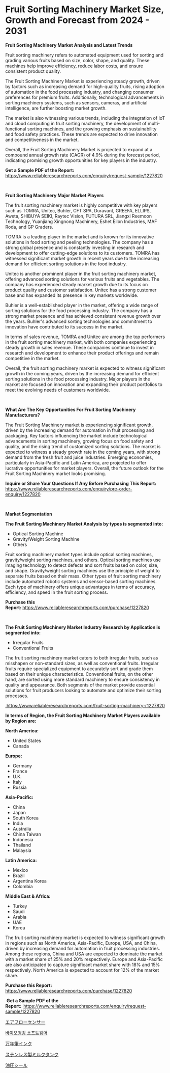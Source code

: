 <p><h1>Fruit Sorting Machinery Market Size, Growth and Forecast from 2024 - 2031</h1></p><p><strong>Fruit Sorting Machinery Market Analysis and Latest Trends</strong></p>
<p><p>Fruit sorting machinery refers to automated equipment used for sorting and grading various fruits based on size, color, shape, and quality. These machines help improve efficiency, reduce labor costs, and ensure consistent product quality.</p><p>The Fruit Sorting Machinery Market is experiencing steady growth, driven by factors such as increasing demand for high-quality fruits, rising adoption of automation in the food processing industry, and changing consumer preferences for premium fruits. Additionally, technological advancements in sorting machinery systems, such as sensors, cameras, and artificial intelligence, are further boosting market growth.</p><p>The market is also witnessing various trends, including the integration of IoT and cloud computing in fruit sorting machinery, the development of multi-functional sorting machines, and the growing emphasis on sustainability and food safety practices. These trends are expected to drive innovation and competitiveness in the market.</p><p>Overall, the Fruit Sorting Machinery Market is projected to expand at a compound annual growth rate (CAGR) of 4.9% during the forecast period, indicating promising growth opportunities for key players in the industry.</p></p>
<p><strong>Get a Sample PDF of the Report:&nbsp;</strong> <a href="https://www.reliableresearchreports.com/enquiry/request-sample/1227820">https://www.reliableresearchreports.com/enquiry/request-sample/1227820</a></p>
<p>&nbsp;</p>
<p><strong>Fruit Sorting Machinery Major Market Players</strong></p>
<p><p>The fruit sorting machinery market is highly competitive with key players such as TOMRA, Unitec, Buhler, CFT SPA, Duravant, GREEFA, ELLIPS, Aweta, SHIBUYA SEIKI, Raytec Vision, FUTURA SRL, Jiangxi Reemoon Technology, Yuanjiang Xingnong Machinery, Eshet Eilon Industries, MAF Roda, and GP Graders.</p><p>TOMRA is a leading player in the market and is known for its innovative solutions in food sorting and peeling technologies. The company has a strong global presence and is constantly investing in research and development to offer cutting-edge solutions to its customers. TOMRA has witnessed significant market growth in recent years due to the increasing demand for efficient sorting solutions in the food industry.</p><p>Unitec is another prominent player in the fruit sorting machinery market, offering advanced sorting solutions for various fruits and vegetables. The company has experienced steady market growth due to its focus on product quality and customer satisfaction. Unitec has a strong customer base and has expanded its presence in key markets worldwide.</p><p>Buhler is a well-established player in the market, offering a wide range of sorting solutions for the food processing industry. The company has a strong market presence and has achieved consistent revenue growth over the years. Buhler's advanced sorting technologies and commitment to innovation have contributed to its success in the market.</p><p>In terms of sales revenue, TOMRA and Unitec are among the top performers in the fruit sorting machinery market, with both companies experiencing steady growth in sales revenue. These companies continue to invest in research and development to enhance their product offerings and remain competitive in the market.</p><p>Overall, the fruit sorting machinery market is expected to witness significant growth in the coming years, driven by the increasing demand for efficient sorting solutions in the food processing industry. Major players in the market are focused on innovation and expanding their product portfolios to meet the evolving needs of customers worldwide.</p></p>
<p>&nbsp;</p>
<p><strong>What Are The Key Opportunities For Fruit Sorting Machinery Manufacturers?</strong></p>
<p><p>The Fruit Sorting Machinery market is experiencing significant growth, driven by the increasing demand for automation in fruit processing and packaging. Key factors influencing the market include technological advancements in sorting machinery, growing focus on food safety and quality, and the rising trend of customized sorting solutions. The market is expected to witness a steady growth rate in the coming years, with strong demand from the fresh fruit and juice industries. Emerging economies, particularly in Asia-Pacific and Latin America, are projected to offer lucrative opportunities for market players. Overall, the future outlook for the Fruit Sorting Machinery market looks promising.</p></p>
<p><strong>Inquire or Share Your Questions If Any Before Purchasing This Report:</strong> <a href="https://www.reliableresearchreports.com/enquiry/pre-order-enquiry/1227820">https://www.reliableresearchreports.com/enquiry/pre-order-enquiry/1227820</a></p>
<p>&nbsp;</p>
<p><strong>Market Segmentation</strong></p>
<p><strong>The Fruit Sorting Machinery Market Analysis by types is segmented into:</strong></p>
<p><ul><li>Optical Sorting Machine</li><li>Gravity/Weight Sorting Machine</li><li>Others</li></ul></p>
<p><p>Fruit sorting machinery market types include optical sorting machines, gravity/weight sorting machines, and others. Optical sorting machines use imaging technology to detect defects and sort fruits based on color, size, and shape. Gravity/weight sorting machines use the principle of weight to separate fruits based on their mass. Other types of fruit sorting machinery include automated robotic systems and sensor-based sorting machines. Each type of machinery offers unique advantages in terms of accuracy, efficiency, and speed in the fruit sorting process.</p></p>
<p><strong>Purchase this Report:&nbsp;</strong><a href="https://www.reliableresearchreports.com/purchase/1227820">https://www.reliableresearchreports.com/purchase/1227820</a></p>
<p>&nbsp;</p>
<p><strong>The Fruit Sorting Machinery Market Industry Research by Application is segmented into:</strong></p>
<p><ul><li>Irregular Fruits</li><li>Conventional Fruits</li></ul></p>
<p><p>The fruit sorting machinery market caters to both irregular fruits, such as misshapen or non-standard sizes, as well as conventional fruits. Irregular fruits require specialized equipment to accurately sort and grade them based on their unique characteristics. Conventional fruits, on the other hand, are sorted using more standard machinery to ensure consistency in quality and appearance. Both segments of the market provide essential solutions for fruit producers looking to automate and optimize their sorting processes.</p></p>
<p><a href="https://www.reliableresearchreports.com/fruit-sorting-machinery-r1227820">&nbsp;https://www.reliableresearchreports.com/fruit-sorting-machinery-r1227820</a></p>
<p><strong>In terms of Region, the Fruit Sorting Machinery Market Players available by Region are:</strong></p>
<p>
    <p> <strong> North America: </strong>
        <ul>
            <li>United States</li>
            <li>Canada</li>
        </ul>
        </p> 
    <p> <strong> Europe: </strong>
        <ul>
            <li>Germany</li>
            <li>France</li>
            <li>U.K.</li>
            <li>Italy</li>
            <li>Russia</li>
        </ul>
        </p> 
    <p> <strong> Asia-Pacific: </strong>
        <ul>
            <li>China</li>
            <li>Japan</li>
            <li>South Korea</li>
            <li>India</li>
            <li>Australia</li>
            <li>China Taiwan</li>
            <li>Indonesia</li>
            <li>Thailand</li>
            <li>Malaysia</li>
        </ul>
        </p> 
    <p> <strong> Latin America: </strong>
        <ul>
            <li>Mexico</li>
            <li>Brazil</li>
            <li>Argentina Korea</li>
            <li>Colombia</li>
        </ul>
        </p> 
    <p> <strong> Middle East & Africa: </strong>
        <ul>
            <li>Turkey</li>
            <li>Saudi</li>
            <li>Arabia</li>
            <li>UAE</li>
            <li>Korea</li>
        </ul>
    </p>
    </p>
<p><p>The fruit sorting machinery market is expected to witness significant growth in regions such as North America, Asia-Pacific, Europe, USA, and China, driven by increasing demand for automation in fruit processing industries. Among these regions, China and USA are expected to dominate the market with a market share of 25% and 20% respectively. Europe and Asia-Pacific are also anticipated to capture significant market share with 18% and 15% respectively. North America is expected to account for 12% of the market share.</p></p>
<p><strong>Purchase this Report: </strong><a href="https://www.reliableresearchreports.com/purchase/1227820">https://www.reliableresearchreports.com/purchase/1227820</a></p>
<p>&nbsp;<strong>Get a Sample PDF of the Report:&nbsp;&nbsp;</strong><a href="https://www.reliableresearchreports.com/enquiry/request-sample/1227820">https://www.reliableresearchreports.com/enquiry/request-sample/1227820</a></p>
<p><strong></strong></p>
<p><p><a href="https://github.com/oqoeusbvpadwjs08/Market-Research-Report-List-1/blob/main/260694840021.md">エアフローセンサー</a></p><p><a href="https://medium.com/@hettiestehr/%EB%B0%94%EC%9D%B4%EC%98%A4%EB%B1%85%ED%82%B9-%EC%86%8C%ED%94%84%ED%8A%B8%EC%9B%A8%EC%96%B4-%EC%8B%9C%EC%9E%A5-%EB%B6%84%EC%84%9D-%EB%B0%8F-2024%EB%85%84%EB%B6%80%ED%84%B0-2031%EB%85%84%EA%B9%8C%EC%A7%80%EC%9D%98-%EA%B7%9C%EB%AA%A8-%EC%98%88%EC%B8%A1-60e29e38278c">바이오뱅킹 소프트웨어</a></p><p><a href="https://medium.com/@elihomenick1943/%E7%AD%86%E3%83%9A%E3%83%B3%E3%82%A4%E3%83%B3%E3%82%AF%E5%B8%82%E5%A0%B4%E8%AA%BF%E6%9F%BB%E5%A0%B1%E5%91%8A%E6%9B%B8-%E3%81%9D%E3%81%AE%E6%AD%B4%E5%8F%B2%E3%81%8A%E3%82%88%E3%81%B32024%E5%B9%B4%E3%81%8B%E3%82%892031%E5%B9%B4%E3%81%AE%E4%BA%88%E6%B8%AC-5a123c31468c">万年筆インク</a></p><p><a href="https://github.com/AaronVargas43/Market-Research-Report-List-1/blob/main/586931730541.md">ステンレス製ミルクタンク</a></p><p><a href="https://medium.com/@amiles.fermin/%E6%AC%A1%E3%81%AE%E6%96%87%E3%82%92%E6%97%A5%E6%9C%AC%E8%AA%9E%E3%81%AB%E7%BF%BB%E8%A8%B3%E3%81%99%E3%82%8B-%E6%B2%B9%E5%9C%A7%E3%82%B7%E3%83%BC%E3%83%AB%E5%B8%82%E5%A0%B4%E3%81%AE%E5%88%86%E6%9E%90-%E3%82%B0%E3%83%AD%E3%83%BC%E3%83%90%E3%83%AB%E6%A5%AD%E7%95%8C%E3%81%AE%E5%B1%95%E6%9C%9B%E3%81%A8%E4%BA%88%E6%B8%AC-2024%E5%B9%B4%E3%81%8B%E3%82%892031%E5%B9%B4-6f53a0f1ca9b">油圧シール</a></p></p>
